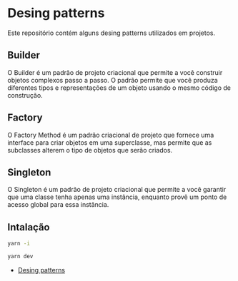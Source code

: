 # Desing patterns

Este repositório contém alguns desing patterns utilizados em projetos.

## Builder
O Builder é um padrão de projeto criacional que permite a você construir objetos complexos passo a passo. O padrão permite que você produza diferentes tipos e representações de um objeto usando o mesmo código de construção.

## Factory
O Factory Method é um padrão criacional de projeto que fornece uma interface para criar objetos em uma superclasse, mas permite que as subclasses alterem o tipo de objetos que serão criados.

## Singleton
O Singleton é um padrão de projeto criacional que permite a você garantir que uma classe tenha apenas uma instância, enquanto provê um ponto de acesso global para essa instância.

## Intalação

```bash
yarn -i

yarn dev
```

* [Desing patterns](https://refactoring.guru/)

